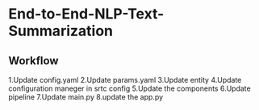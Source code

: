# End-to-End-NLP-Text-Summarization

## Workflow

1.Update config.yaml
2.Update params.yaml
3.Update entity
4.Update configuration maneger in srtc config
5.Update the components
6.Update pipeline
7.Update main.py
8.update the app.py